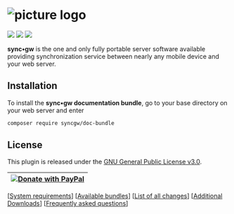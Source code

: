 # ![picture logo](../gui-bundle/assets/syncgw.png "sync•gw") #
 
![](https://img.shields.io/packagist/v/syncgw/doc-bundle.svg)
![](https://img.shields.io/packagist/l/syncgw/doc-bundle.svg)
![](https://img.shields.io/packagist/dt/syncgw/doc-bundle.svg)
 
**sync•gw** is the one and only fully portable server software available providing synchronization service between nearly any mobile device and your web server.


## Installation ##

To install the **sync•gw documentation bundle**, go to your base directory on your web server and enter

```bash
composer require syncgw/doc-bundle
```

## License ##
This plugin is released under the [GNU General Public License v3.0](LICENSE).

|  <a href="https://www.paypal.com/donate/?hosted_button_id=DS6VK49NAFHEQ" target="_blank" rel="noopener">   <img src="https://www.paypalobjects.com/en_US/DK/i/btn/btn_donateCC_LG.gif" alt="Donate with PayPal"/> </a> | 
| --- | 

[[System requirements](PreReqs.md)] 
[[Available bundles](Bundles.md)] 
[[List of all changes](Changes.md)] 
[[Additional Downloads](Downloads.md)] 
[[Frequently asked questions](FAQ.md)] 
